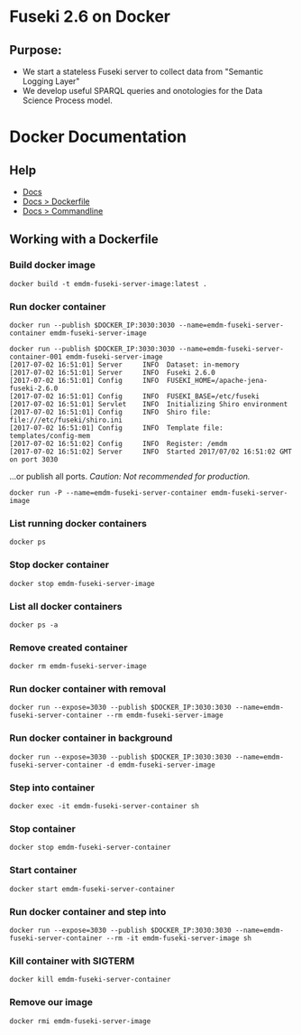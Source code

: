 # Fuseki 2.6 on Docker

## Purpose:
* We start a stateless Fuseki server to collect data from "Semantic Logging Layer"
* We develop useful SPARQL queries and onotologies for the Data Science Process model.


# Docker Documentation
## Help
* [Docs](https://docs.docker.com)
* [Docs > Dockerfile](https://docs.docker.com/engine/reference/builder/)
* [Docs > Commandline](https://docs.docker.com/engine/reference/commandline/cli)

## Working with a Dockerfile

### Build docker image

`docker build -t emdm-fuseki-server-image:latest .`

### Run docker container

`docker run --publish $DOCKER_IP:3030:3030 --name=emdm-fuseki-server-container emdm-fuseki-server-image`

```{r, engine='bash', count_lines}
docker run --publish $DOCKER_IP:3030:3030 --name=emdm-fuseki-server-container-001 emdm-fuseki-server-image
[2017-07-02 16:51:01] Server     INFO  Dataset: in-memory
[2017-07-02 16:51:01] Server     INFO  Fuseki 2.6.0
[2017-07-02 16:51:01] Config     INFO  FUSEKI_HOME=/apache-jena-fuseki-2.6.0
[2017-07-02 16:51:01] Config     INFO  FUSEKI_BASE=/etc/fuseki
[2017-07-02 16:51:01] Servlet    INFO  Initializing Shiro environment
[2017-07-02 16:51:01] Config     INFO  Shiro file: file:///etc/fuseki/shiro.ini
[2017-07-02 16:51:01] Config     INFO  Template file: templates/config-mem
[2017-07-02 16:51:02] Config     INFO  Register: /emdm
[2017-07-02 16:51:02] Server     INFO  Started 2017/07/02 16:51:02 GMT on port 3030
```

...or publish all ports. *Caution: Not recommended for production.*

`docker run -P --name=emdm-fuseki-server-container emdm-fuseki-server-image`


### List running docker containers

`docker ps`

### Stop docker container

`docker stop emdm-fuseki-server-image`

### List all docker containers

`docker ps -a`

### Remove created container

`docker rm emdm-fuseki-server-image`

### Run docker container with removal

`docker run --expose=3030 --publish $DOCKER_IP:3030:3030 --name=emdm-fuseki-server-container --rm emdm-fuseki-server-image`

### Run docker container in background

`docker run --expose=3030 --publish $DOCKER_IP:3030:3030 --name=emdm-fuseki-server-container -d emdm-fuseki-server-image`

### Step into container

`docker exec -it emdm-fuseki-server-container sh`

### Stop container

`docker stop emdm-fuseki-server-container`

### Start container

`docker start emdm-fuseki-server-container`

### Run docker container and step into

`docker run --expose=3030 --publish $DOCKER_IP:3030:3030 --name=emdm-fuseki-server-container --rm -it emdm-fuseki-server-image sh`

### Kill container with SIGTERM

`docker kill emdm-fuseki-server-container`

### Remove our image

`docker rmi emdm-fuseki-server-image`
